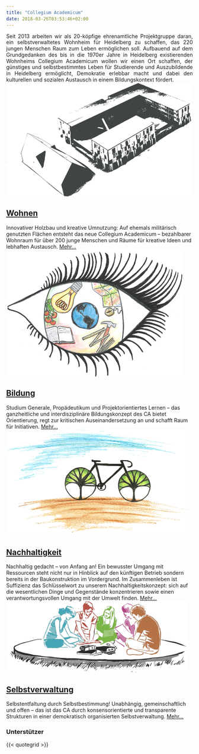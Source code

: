 ```yaml
---
title: "Collegium Academicum"
date: 2018-03-26T03:53:46+02:00
---
```


<!-- <div class="notification is-primary"><button class="delete"></button>
</div> -->

<div class="columns is-centered">
<div class="column is-10" style="line-height: 1.2em; text-align: justify;">Seit 2013 arbeiten wir als 20-köpfige ehrenamtliche Projektgruppe daran, ein selbstverwaltetes Wohnheim für Heidelberg zu schaffen, das 220 jungen Menschen Raum zum Leben ermöglichen soll. Aufbauend auf dem Grundgedanken des bis in die 1970er Jahre in Heidelberg existierenden Wohnheims Collegium Academicum wollen wir einen Ort schaffen, der günstiges und selbstbestimmtes Leben für Studierende und Auszubildende in Heidelberg ermöglicht, Demokratie erlebbar macht und dabei den kulturellen und sozialen Austausch in einem Bildungskontext fördert.</div></div>

<!-- <div style="position: relative; padding-bottom: 56.25%; padding-top: 30px; height: 0; overflow: hidden;">
    <iframe src="https://player.vimeo.com/video/191458892?color=38A9A1&title=0&byline=0&portrait=0" style="position: absolute; top: 0; left: 0; width: 100%; height: 100%;" webkitallowfullscreen mozallowfullscreen allowfullscreen></iframe>
 </div> -->

<div class="front-box wohnen">
    <a href="https://collegiumacademicum.de/wohnen" ><img src="front_wohnen.png"></a>
    <div>
        <div><h2><a href="https://collegiumacademicum.de/wohnen" >Wohnen</a></h2></div>
        Innovativer Holzbau und kreative Umnutzung: Auf ehemals militärisch genutzten Flächen entsteht das neue Collegium Academicum – bezahlbarer Wohnraum für über 200 junge Menschen und Räume für kreative Ideen und lebhaften Austausch. <a class="mehr" href="https://collegiumacademicum.de/wohnen" >Mehr...</a>
    </div>
</div>

<div class="front-box bildung">
    <a href="https://collegiumacademicum.de/bildung" ><img src="front_bildung.png"></a>
    <div>
        <div><h2><a href="https://collegiumacademicum.de/bildung" >Bildung</a></h2></div>
        Studium Generale, Propädeutikum und Projektorientiertes Lernen – das ganzheitliche und interdisziplinäre Bildungskonzept des CA bietet Orientierung, regt zur kritischen Auseinandersetzung an und schafft Raum für Initiativen. <a class="mehr" href="https://collegiumacademicum.de/bildung" >Mehr...</a>
    </div>
</div>

<div class="front-box nachhaltigkeit">
    <a href="https://collegiumacademicum.de/nachhaltigkeit" ><img src="front_nachhaltigkeit.png"></a>
    <div>
        <div><h2><a href="https://collegiumacademicum.de/nachhaltigkeit" >Nachhaltigkeit</a></h2></div>
        Nachhaltig gedacht – von Anfang an! Ein bewusster Umgang mit Ressourcen steht nicht nur in Hinblick auf den künftigen Betrieb sondern bereits in der Baukonstruktion im Vordergrund. Im Zusammenleben ist Suffizienz das Schlüsselwort zu unserem Nachhaltigkeitskonzept: sich auf die wesentlichen Dinge und Gegenstände konzentrieren sowie einen verantwortungsvollen Umgang mit der Umwelt finden. <a class="mehr" href="https://collegiumacademicum.de/nachhaltigkeit" >Mehr...</a>
    </div>
</div>

<div class="front-box selbstverwaltung">
    <a href="https://collegiumacademicum.de/selbstverwaltung" ><img src="front_selbstverwaltung.png"></a>
    <div>
        <div><h2><a href="https://collegiumacademicum.de/selbstverwaltung" >Selbstverwaltung</a></h2></div>
        Selbstentfaltung durch Selbstbestimmung! Unabhängig, gemeinschaftlich und offen – das ist das CA durch konsensorientierte und transparente Strukturen in einer demokratisch organisierten Selbstverwaltung. <a class="mehr" href="https://collegiumacademicum.de/selbstverwaltung" >Mehr...</a>
    </div>
</div>

<h3>Unterstützer</h3>
{{< quotegrid >}}